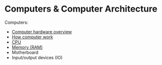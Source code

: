 # Computers & Computer Architecture

Computers:
- [Computer hardware overview](./hardware.md)
- [How computer work](./computer.md)
- [CPU](./cpu.md)
- [Memory (RAM)](./memory.md)
- Motherboard
- Input/output devices (IO)
